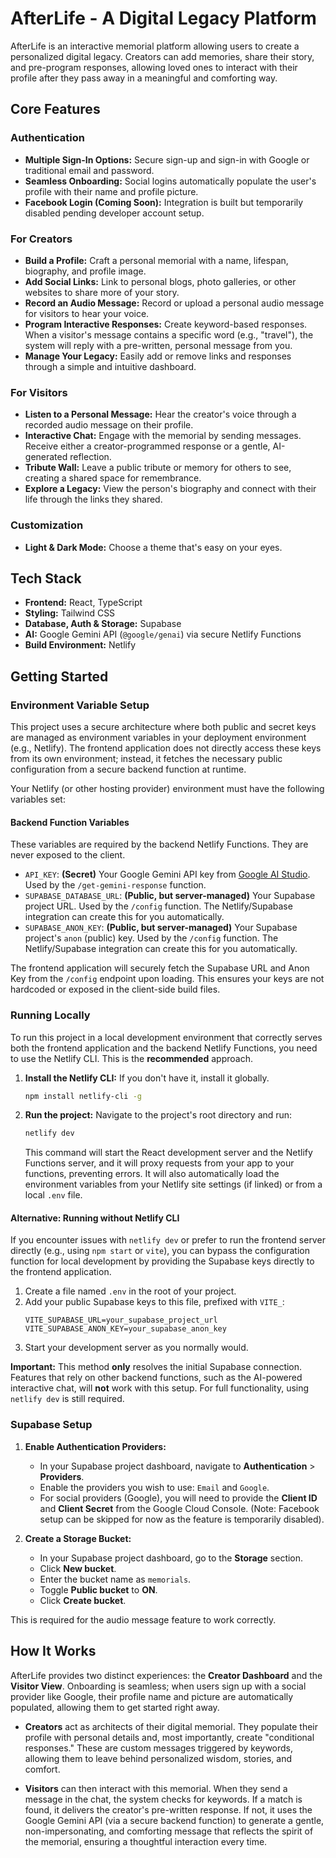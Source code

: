 # AfterLife - A Digital Legacy Platform

AfterLife is an interactive memorial platform allowing users to create a personalized digital legacy. Creators can add memories, share their story, and pre-program responses, allowing loved ones to interact with their profile after they pass away in a meaningful and comforting way.

## Core Features

### Authentication
- **Multiple Sign-In Options:** Secure sign-up and sign-in with Google or traditional email and password.
- **Seamless Onboarding:** Social logins automatically populate the user's profile with their name and profile picture.
- **Facebook Login (Coming Soon):** Integration is built but temporarily disabled pending developer account setup.

### For Creators
- **Build a Profile:** Craft a personal memorial with a name, lifespan, biography, and profile image.
- **Add Social Links:** Link to personal blogs, photo galleries, or other websites to share more of your story.
- **Record an Audio Message:** Record or upload a personal audio message for visitors to hear your voice.
- **Program Interactive Responses:** Create keyword-based responses. When a visitor's message contains a specific word (e.g., "travel"), the system will reply with a pre-written, personal message from you.
- **Manage Your Legacy:** Easily add or remove links and responses through a simple and intuitive dashboard.

### For Visitors
- **Listen to a Personal Message:** Hear the creator's voice through a recorded audio message on their profile.
- **Interactive Chat:** Engage with the memorial by sending messages. Receive either a creator-programmed response or a gentle, AI-generated reflection.
- **Tribute Wall:** Leave a public tribute or memory for others to see, creating a shared space for remembrance.
- **Explore a Legacy:** View the person's biography and connect with their life through the links they shared.

### Customization
- **Light & Dark Mode:** Choose a theme that's easy on your eyes.

## Tech Stack

- **Frontend:** React, TypeScript
- **Styling:** Tailwind CSS
- **Database, Auth & Storage:** Supabase
- **AI:** Google Gemini API (`@google/genai`) via secure Netlify Functions
- **Build Environment:** Netlify

## Getting Started

### Environment Variable Setup

This project uses a secure architecture where both public and secret keys are managed as environment variables in your deployment environment (e.g., Netlify). The frontend application does not directly access these keys from its own environment; instead, it fetches the necessary public configuration from a secure backend function at runtime.

Your Netlify (or other hosting provider) environment must have the following variables set:

#### Backend Function Variables

These variables are required by the backend Netlify Functions. They are never exposed to the client.

-   `API_KEY`: **(Secret)** Your Google Gemini API key from [Google AI Studio](https://aistudio.google.com/app/apikey). Used by the `/get-gemini-response` function.
-   `SUPABASE_DATABASE_URL`: **(Public, but server-managed)** Your Supabase project URL. Used by the `/config` function. The Netlify/Supabase integration can create this for you automatically.
-   `SUPABASE_ANON_KEY`: **(Public, but server-managed)** Your Supabase project's `anon` (public) key. Used by the `/config` function. The Netlify/Supabase integration can create this for you automatically.

The frontend application will securely fetch the Supabase URL and Anon Key from the `/config` endpoint upon loading. This ensures your keys are not hardcoded or exposed in the client-side build files.

### Running Locally

To run this project in a local development environment that correctly serves both the frontend application and the backend Netlify Functions, you need to use the Netlify CLI. This is the **recommended** approach.

1.  **Install the Netlify CLI:** If you don't have it, install it globally.
    ```bash
    npm install netlify-cli -g
    ```

2.  **Run the project:** Navigate to the project's root directory and run:
    ```bash
    netlify dev
    ```
    This command will start the React development server and the Netlify Functions server, and it will proxy requests from your app to your functions, preventing errors. It will also automatically load the environment variables from your Netlify site settings (if linked) or from a local `.env` file.

#### Alternative: Running without Netlify CLI

If you encounter issues with `netlify dev` or prefer to run the frontend server directly (e.g., using `npm start` or `vite`), you can bypass the configuration function for local development by providing the Supabase keys directly to the frontend application.

1.  Create a file named `.env` in the root of your project.
2.  Add your public Supabase keys to this file, prefixed with `VITE_`:
    ```
    VITE_SUPABASE_URL=your_supabase_project_url
    VITE_SUPABASE_ANON_KEY=your_supabase_anon_key
    ```
3.  Start your development server as you normally would.

**Important:** This method **only** resolves the initial Supabase connection. Features that rely on other backend functions, such as the AI-powered interactive chat, will **not** work with this setup. For full functionality, using `netlify dev` is still required.

### Supabase Setup

1.  **Enable Authentication Providers:**
    - In your Supabase project dashboard, navigate to **Authentication** > **Providers**.
    - Enable the providers you wish to use: `Email` and `Google`.
    - For social providers (Google), you will need to provide the **Client ID** and **Client Secret** from the Google Cloud Console. (Note: Facebook setup can be skipped for now as the feature is temporarily disabled).

2.  **Create a Storage Bucket:**
    -   In your Supabase project dashboard, go to the **Storage** section.
    -   Click **New bucket**.
    -   Enter the bucket name as `memorials`.
    -   Toggle **Public bucket** to **ON**.
    -   Click **Create bucket**.

This is required for the audio message feature to work correctly.

## How It Works

AfterLife provides two distinct experiences: the **Creator Dashboard** and the **Visitor View**. Onboarding is seamless; when users sign up with a social provider like Google, their profile name and picture are automatically populated, allowing them to get started right away.

- **Creators** act as architects of their digital memorial. They populate their profile with personal details and, most importantly, create "conditional responses." These are custom messages triggered by keywords, allowing them to leave behind personalized wisdom, stories, and comfort.

- **Visitors** can then interact with this memorial. When they send a message in the chat, the system checks for keywords. If a match is found, it delivers the creator's pre-written response. If not, it uses the Google Gemini API (via a secure backend function) to generate a gentle, non-impersonating, and comforting message that reflects the spirit of the memorial, ensuring a thoughtful interaction every time.